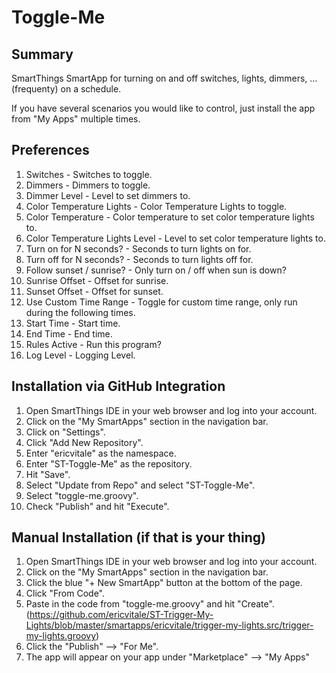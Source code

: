 # Toggle-Me
## Summary
SmartThings SmartApp for turning on and off switches, lights, dimmers, ... (frequenty) on a schedule.

If you have several scenarios you would like to control, just install the app from "My Apps" multiple times.

## Preferences
1. Switches - Switches to toggle.
2. Dimmers - Dimmers to toggle.
3. Dimmer Level - Level to set dimmers to.
4. Color Temperature Lights - Color Temperature Lights to toggle.
5. Color Temperature  - Color temperature to set color temperature lights to.
6. Color Temperature Lights Level - Level to set color temperature lights to.
7. Turn on for N seconds? - Seconds to turn lights on for.
8. Turn off for N seconds? - Seconds to turn lights off for.
9. Follow sunset / sunrise? - Only turn on / off when sun is down?
10. Sunrise Offset - Offset for sunrise.
11. Sunset Offset - Offset for sunset.
12. Use Custom Time Range - Toggle for custom time range, only run during the following times.
13. Start Time - Start time.
14. End Time - End time.
15. Rules Active - Run this program?
16. Log Level - Logging Level.

## Installation via GitHub Integration
1. Open SmartThings IDE in your web browser and log into your account.
2. Click on the "My SmartApps" section in the navigation bar.
3. Click on "Settings".
4. Click "Add New Repository".
5. Enter "ericvitale" as the namespace.
6. Enter "ST-Toggle-Me" as the repository.
7. Hit "Save".
8. Select "Update from Repo" and select "ST-Toggle-Me".
9. Select "toggle-me.groovy".
10. Check "Publish" and hit "Execute".

## Manual Installation (if that is your thing)
1. Open SmartThings IDE in your web browser and log into your account.
2. Click on the "My SmartApps" section in the navigation bar.
3. Click the blue "+ New SmartApp" button at the bottom of the page.
4. Click "From Code".
5. Paste in the code from "toggle-me.groovy" and hit "Create". (https://github.com/ericvitale/ST-Trigger-My-Lights/blob/master/smartapps/ericvitale/trigger-my-lights.src/trigger-my-lights.groovy)
6. Click the "Publish" --> "For Me".
7. The app will appear on your app under "Marketplace" --> "My Apps"
